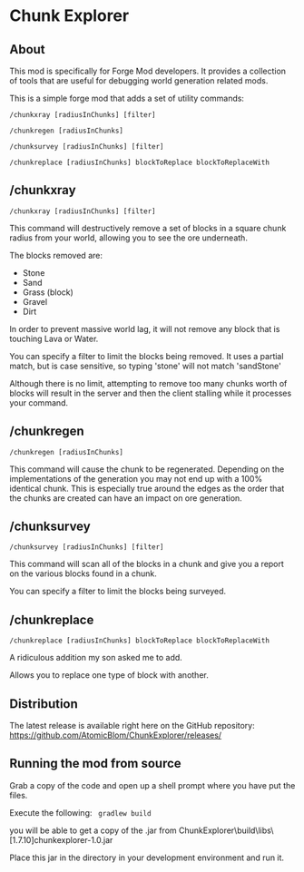 Chunk Explorer
==============

About
-----
This mod is specifically for Forge Mod developers. It provides a collection of tools that are useful for debugging world generation related mods.

This is a simple forge mod that adds a set of utility commands:

```/chunkxray [radiusInChunks] [filter]```

```/chunkregen [radiusInChunks]```

```/chunksurvey [radiusInChunks] [filter]```

```/chunkreplace [radiusInChunks] blockToReplace blockToReplaceWith```


/chunkxray
-------
```/chunkxray [radiusInChunks] [filter]```

This command will destructively remove a set of blocks in a square chunk radius from your world, allowing you to see the ore underneath.

The blocks removed are:
* Stone
* Sand
* Grass (block)
* Gravel
* Dirt

In order to prevent massive world lag, it will not remove any block that is touching Lava or Water.

You can specify a filter to limit the blocks being removed. It uses a partial match, but is case sensitive, so typing 'stone' will not match 'sandStone'

Although there is no limit, attempting to remove too many chunks worth of blocks will result in the server and then the client stalling while it processes your command.

/chunkregen
--------
```/chunkregen [radiusInChunks]```

This command will cause the chunk to be regenerated. Depending on the implementations of the generation you may not end up with a 100% identical chunk. This is especially true around the edges as the order that the chunks are created can have an impact on ore generation.

/chunksurvey
---------
```/chunksurvey [radiusInChunks] [filter]```

This command will scan all of the blocks in a chunk and give you a report on the various blocks found in a chunk.

You can specify a filter to limit the blocks being surveyed.

/chunkreplace
----------
```/chunkreplace [radiusInChunks] blockToReplace blockToReplaceWith```

A ridiculous addition my son asked me to add.

Allows you to replace one type of block with another.

Distribution
------------
The latest release is available right here on the GitHub repository: https://github.com/AtomicBlom/ChunkExplorer/releases/

Running the mod from source
---------------------------
Grab a copy of the code and open up a shell prompt where you have put the files.

Execute the following:
``` gradlew build```
 
you will be able to get a copy of the .jar from ChunkExplorer\build\libs\\[1.7.10]chunkexplorer-1.0.jar

Place this jar in the directory in your development environment and run it.
